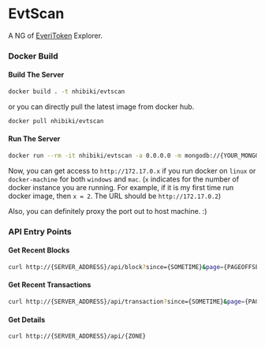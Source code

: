 # EvtScan

A NG of [EveriToken](https://everitoken.io) Explorer.

### Docker Build

#### Build The Server

```sh
docker build . -t nhibiki/evtscan
```

or you can directly pull the latest image from docker hub.

```sh
docker pull nhibiki/evtscan
```

#### Run The Server

```sh
docker run --rm -it nhibiki/evtscan -a 0.0.0.0 -m mongodb://{YOUR_MONGO_SERVER_IP}:{YOUR_MONGO_SERVER_PORT}
```

Now, you can get access to `http://172.17.0.x` if you run docker on `linux` or `docker-machine` for both `windows` and `mac`. (`x` indicates for the number of docker instance you are running. For example, if it is my first time run docker image, then `x = 2`. The URL should be `http://172.17.0.2`)

Also, you can definitely proxy the port out to host machine. :)

### API Entry Points

#### Get Recent Blocks

```sh
curl http://{SERVER_ADDRESS}/api/block?since={SOMETIME}&page={PAGEOFFSET}&size={PAGESIZE}
```

#### Get Recent Transactions

```sh
curl http://{SERVER_ADDRESS}/api/transaction?since={SOMETIME}&page={PAGEOFFSET}&size={PAGESIZE}
```

#### Get Details

```sh
curl http://{SERVER_ADDRESS}/api/{ZONE}
```
